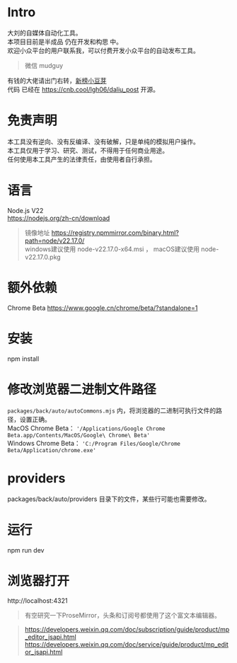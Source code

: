 # Intro  
大刘的自媒体自动化工具。  
本项目目前是半成品 仍在开发和构思 中。  
欢迎小众平台的用户联系我，可以付费开发小众平台的自动发布工具。  
> 微信 mudguy  

有钱的大佬请出门右转，[新榜小豆芽](https://d.newrank.cn/)  
代码 已经在 https://cnb.cool/lgh06/daliu_post 开源。  
# 免责声明  
本工具没有逆向、没有反编译、没有破解，只是单纯的模拟用户操作。  
本工具仅用于学习、研究、测试，不得用于任何商业用途。  
任何使用本工具产生的法律责任，由使用者自行承担。  
# 语言  
Node.js V22  
https://nodejs.org/zh-cn/download    
> 镜像地址 https://registry.npmmirror.com/binary.html?path=node/v22.17.0/  
> windows建议使用 node-v22.17.0-x64.msi ， macOS建议使用 node-v22.17.0.pkg  
# 额外依赖  
Chrome Beta https://www.google.cn/chrome/beta/?standalone=1  
# 安装  
npm install  
# 修改浏览器二进制文件路径  
`packages/back/auto/autoCommons.mjs` 内，将浏览器的二进制可执行文件的路径，设置正确。  
MacOS Chrome Beta： `'/Applications/Google Chrome Beta.app/Contents/MacOS/Google\ Chrome\ Beta'`  
Windows Chrome Beta： `'C:/Program Files/Google/Chrome Beta/Application/chrome.exe'`  
# providers  
packages/back/auto/providers 目录下的文件，某些行可能也需要修改。  
# 运行  
npm run dev  
# 浏览器打开  
http://localhost:4321  


> 有空研究一下ProseMirror，头条和订阅号都使用了这个富文本编辑器。  

> https://developers.weixin.qq.com/doc/subscription/guide/product/mp_editor_jsapi.html  
> https://developers.weixin.qq.com/doc/service/guide/product/mp_editor_jsapi.html  
